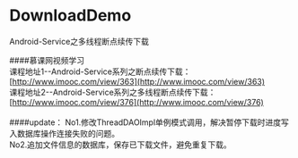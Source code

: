 # DownloadDemo
Android-Service之多线程断点续传下载

####慕课网视频学习<br>
课程地址1--Android-Service系列之断点续传下载：[http://www.imooc.com/view/363](http://www.imooc.com/view/363)  <br>
课程地址2--Android-Service系列之多线程断点续传下载：[http://www.imooc.com/view/376](http://www.imooc.com/view/376)  <br><br>
####update：
No1.修改ThreadDAOImpl单例模式调用，解决暂停下载时进度写入数据库操作连接失败的问题。<br>
No2.追加文件信息的数据库，保存已下载文件，避免重复下载。<br>
